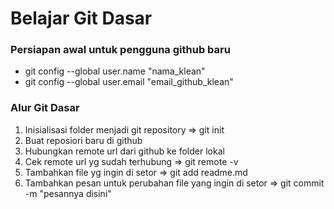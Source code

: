 # Belajar Git Dasar

### Persiapan awal untuk pengguna github baru
- git config --global user.name "nama_klean"
- git config --global user.email "email_github_klean"

### Alur Git Dasar
1. Inisialisasi folder menjadi git repository => git init
2. Buat reposiori baru di github
3. Hubungkan remote url dari github ke folder lokal
4. Cek remote url yg sudah terhubung => git remote -v
5. Tambahkan file yg ingin di setor => git add readme.md
6. Tambahkan pesan untuk perubahan file yang ingin di setor => git commit -m "pesannya disini"